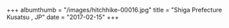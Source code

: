 +++
albumthumb = "/images/hitchhike-00016.jpg"
title = "Shiga Prefecture Kusatsu , JP"
date = "2017-02-15"
+++
